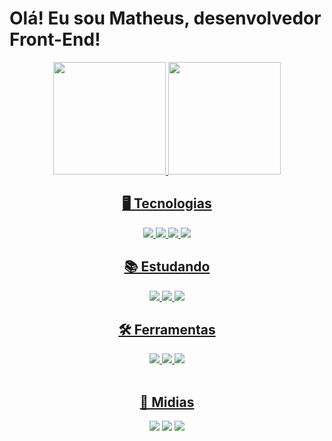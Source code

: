 <h1> Olá! Eu sou Matheus, desenvolvedor Front-End! </h1>

<div align="center">
  <a href="https://github.com/matheus-rpk">
  <img height="180em" src="https://github-readme-stats.vercel.app/api?username=matheus-rpk&show_icons=true&theme=dark&include_all_commits=true&count_private=true"/>
  <img height="180em" src="https://github-readme-stats.vercel.app/api/top-langs/?username=matheus-rpk&layout=compact&langs_count=7&theme=dark"/>
</div>

<div align="center">
  <h2> 🖥️ Tecnologias </h2>
  
  <img src="https://img.shields.io/badge/-git-F05032?logo=git&logoColor=white&style=for-the-badge" />	
  <img src="https://img.shields.io/badge/-html-E34F26?logo=html5&logoColor=white&style=for-the-badge" />
  <img src="https://img.shields.io/badge/-css-1572B6?logo=css3&logoColor=white&style=for-the-badge" />
  <img src="https://img.shields.io/badge/-javascript-F7DF1E?logo=javascript&logoColor=white&style=for-the-badge" />
</div>

<div align="center">
  <h2> 📚 Estudando </h2>
    <img src="https://img.shields.io/badge/-nodejs-339933?logo=node.js&logoColor=white&style=for-the-badge" />
	  <img src="https://img.shields.io/badge/-reactjs-61DAFB?logo=react&logoColor=white&style=for-the-badge" />
     <img src="https://img.shields.io/badge/-npm-CB3837?logo=npm&logoColor=white&style=for-the-badge" />
</div>

<div align="center">
  <h2> 🛠️ Ferramentas </h2>
	
  <img src="https://img.shields.io/badge/-vscode-007ACC?logo=Visual Studio Code&logoColor=white&style=for-the-badge" />
  <img src="https://img.shields.io/badge/-notion-000000?logo=notion&logoColor=white&style=for-the-badge" />
  <img src="https://img.shields.io/badge/-figma-F24E1E?logo=figma&logoColor=white&style=for-the-badge" />
</div>


 <br>
<div align="center">
  <h2> 📩 Midias </h2>
  <a href="https://instagram.com/off.matty" target="_blank"><img src="https://img.shields.io/badge/-Instagram-%23E4405F?style=for-the-badge&logo=instagram&logoColor=white" target="_blank"></a>
  <a href = "mailto:namitoke@gmail.com"><img src="https://img.shields.io/badge/-Gmail-%23333?style=for-the-badge&logo=gmail&logoColor=white" target="_blank"></a>
  <a href="https://www.linkedin.com/in/matheusxdev/" target="_blank"><img src="https://img.shields.io/badge/-LinkedIn-%230077B5?style=for-the-badge&logo=linkedin&logoColor=white" target="_blank"></a> 
 
</div>
